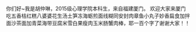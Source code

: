 你们好~我是胡仲琳，2015级心理学院本科生，来自福建厦门。
欢迎大家来厦门吃五香桔红糕八婆婆花生汤土笋冻海蛎煎面线糊同安封肉章鱼小丸子妙香扁食加拌面沙茶面加青菜海带豆腐米雪白果瘦肉玉米肠蟹肉棒，耶一百个字了谢谢大家！！

